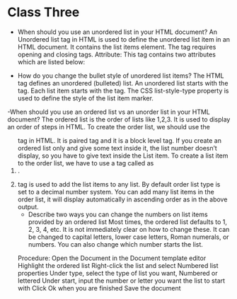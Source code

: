 # Class Three

- When should you use an unordered list in your HTML document?
An Unordered list tag in HTML is used to define the unordered list item in an HTML document. It contains the list items element. The tag requires opening and closing tags. Attribute: This tag contains two attributes which are listed below:

- How do you change the bullet style of unordered list items?
The HTML tag defines an unordered (bulleted) list. An unordered list starts with the tag. Each list item starts with the tag. The CSS list-style-type property is used to define the style of the list item marker.

-When should you use an ordered list vs an unorder list in your HTML document?
 The ordered list is the order of lists like 1,2,3. It is used to display an order of steps in HTML. To create the order list, we should use the <ol> tag in HTML. It is paired tag and it is a block level tag. If you create an ordered list only and give some text inside it, the list number doesn’t display, so you have to give text inside the List item. To create a list item to the order list, we have to use a tag called as <li>.
<li> tag is used to add the list items to any list. By default order list type is set to a decimal number system. You can add many list items in the order list, it will display automatically in ascending order as in the above output.

- Describe two ways you can change the numbers on list items provided by an ordered list
Most times, the ordered list defaults to 1, 2, 3, 4, etc. It is not immediately clear on how to change these. It can be changed to capital letters, lower case letters, Roman numerals, or numbers. You can also change which number starts the list.

Procedure:
Open the Document in the Document template editor
Highlight the ordered list
Right-click the list and select Numbered list properties 
Under type, select the type of list you want, Numbered or lettered
Under start, input the number or letter you want the list to start with
Click Ok when you are finished
Save the document
